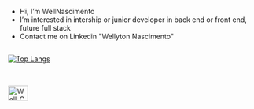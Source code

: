 - Hi, I’m WellNascimento
- I’m interested in intership or junior developer in back end or front end, future full stack
- Contact me on Linkedin "Wellyton Nascimento"
##
[![Top Langs](https://github-readme-stats.vercel.app/api/top-langs/?username=wellnascimento&layout=compact)](https://github.com/wellnascimento/github-readme-stats)
##
<div style="display: inline_block"><br>
  <img align="center" alt="Well_C#" height="30" width="40" src="https://img.shields.io/badge/C%23-239120?style=for-the-badge&logo=c-sharp&logoColor=white">
 
</div>
